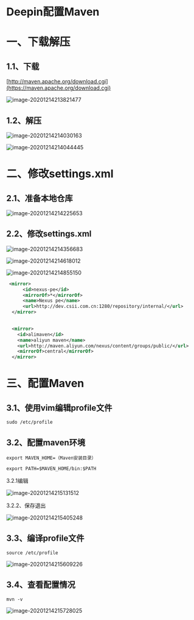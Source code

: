 # Deepin配置Maven

# 一、下载解压

## 1.1、下载

[http://maven.apache.org/download.cgi](https://maven.apache.org/download.cgi)

![image-20201214213821477](img/image-20201214213821477.png)

## 1.2、解压

![image-20201214214030163](img/image-20201214214030163.png)

![image-20201214214044445](img/image-20201214214044445.png)

# 二、修改settings.xml

## 2.1、准备本地仓库

![image-20201214214225653](img/image-20201214214225653.png)

## 2.2、修改settings.xml

![image-20201214214356683](img/image-20201214214356683.png)

![image-20201214214618012](img/image-20201214214618012.png)

![image-20201214214855150](img/image-20201214214855150.png)

```xml
 <mirror>
      <id>nexus-pe</id>
      <mirrorOf>*</mirrorOf>
      <name>Nexus pe</name>
      <url>http://dev.csii.com.cn:1280/repository/internal/</url>
  </mirror>

  
  <mirror>
    <id>alimaven</id>
    <name>aliyun maven</name>
    <url>http://maven.aliyun.com/nexus/content/groups/public/</url>
    <mirrorOf>central</mirrorOf>        
  </mirror>
```

# 三、配置Maven

## 3.1、使用vim编辑profile文件

```vim
sudo /etc/profile
```

## 3.2、配置maven环境

```vim
export MAVEN_HOME=（Maven安装目录）

export PATH=$MAVEN_HOME/bin:$PATH
```

3.2.1编辑

![image-20201214215131512](img/image-20201214215131512.png)

3.2.2、保存退出

![image-20201214215405248](img/image-20201214215405248.png)

## 3.3、编译profile文件

```vim
source /etc/profile
```

![image-20201214215609226](img/image-20201214215609226.png)

## 3.4、查看配置情况

```vim
mvn -v
```

![image-20201214215728025](img/image-20201214215728025.png)
